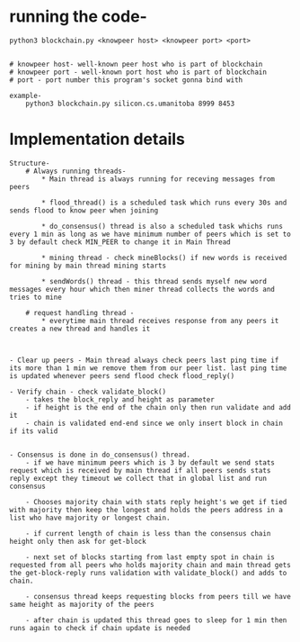 
# running the code-
    python3 blockchain.py <knowpeer host> <knowpeer port> <port>


    # knowpeer host- well-known peer host who is part of blockchain
    # knowpeer port - well-known port host who is part of blockchain
    # port - port number this program's socket gonna bind with

    example-
        python3 blockchain.py silicon.cs.umanitoba 8999 8453



# Implementation details 

    Structure-
        # Always running threads- 
            * Main thread is always running for receving messages from peers

            * flood_thread() is a scheduled task which runs every 30s and sends flood to know peer when joining

            * do_consensus() thread is also a scheduled task whichs runs every 1 min as long as we have minimum number of peers which is set to 3 by default check MIN_PEER to change it in Main Thread 

            * mining thread - check mineBlocks() if new words is received for mining by main thread mining starts

            * sendWords() thread - this thread sends myself new word messages every hour which then miner thread collects the words and tries to mine

        # request handling thread - 
            * everytime main thread receives response from any peers it creates a new thread and handles it 



    - Clear up peers - Main thread always check peers last ping time if its more than 1 min we remove them from our peer list. last ping time is updated whenever peers send flood check flood_reply() 

    - Verify chain - check validate_block()
        - takes the block_reply and height as parameter
        - if height is the end of the chain only then run validate and add it
        - chain is validated end-end since we only insert block in chain if its valid  


    - Consensus is done in do_consensus() thread.
        - if we have minimum peers which is 3 by default we send stats request which is received by main thread if all peers sends stats reply except they timeout we collect that in global list and run consensus

        - Chooses majority chain with stats reply height's we get if tied with majority then keep the longest and holds the peers address in a list who have majority or longest chain.

        - if current length of chain is less than the consensus chain height only then ask for get-block

        - next set of blocks starting from last empty spot in chain is requested from all peers who holds majority chain and main thread gets the get-block-reply runs validation with validate_block() and adds to chain.

        - consensus thread keeps requesting blocks from peers till we have same height as majority of the peers

        - after chain is updated this thread goes to sleep for 1 min then runs again to check if chain update is needed



